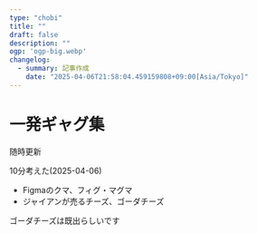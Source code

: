```yaml
---
type: "chobi"
title: ""
draft: false
description: ""
ogp: 'ogp-big.webp'
changelog:
  - summary: 記事作成
    date: "2025-04-06T21:58:04.459159808+09:00[Asia/Tokyo]"
---
```


# 一発ギャグ集

随時更新

10分考えた(2025-04-06)

- Figmaのクマ、フィグ・マグマ
- ジャイアンが売るチーズ、ゴーダチーズ

ゴーダチーズは既出らしいです

